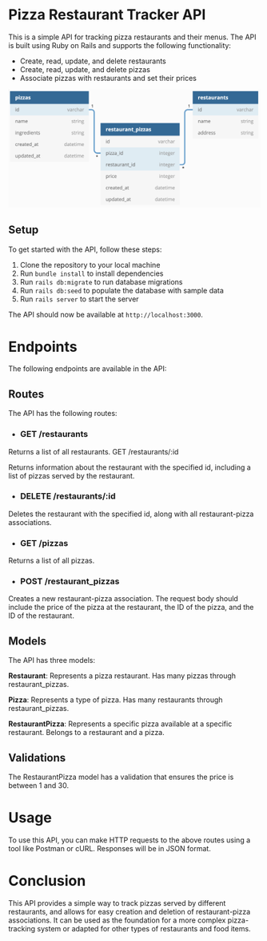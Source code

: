 # Pizza Restaurant Tracker API

This is a simple API for tracking pizza restaurants and their menus. The API is built using Ruby on Rails and supports the following functionality:

- Create, read, update, and delete restaurants
- Create, read, update, and delete pizzas
- Associate pizzas with restaurants and set their prices

![domain diagram](domain.png)

## Setup
To get started with the API, follow these steps:

1. Clone the repository to your local machine
2. Run `bundle install` to install dependencies
3. Run `rails db:migrate` to run database migrations
4. Run `rails db:seed` to populate the database with sample data
5. Run `rails server` to start the server


The API should now be available at `http://localhost:3000`.

# Endpoints
The following endpoints are available in the API:

## Routes
The API has the following routes:

- ### GET /restaurants

Returns a list of all restaurants.
GET /restaurants/:id

Returns information about the restaurant with the specified id, including a list of pizzas served by the restaurant.

- ### DELETE /restaurants/:id

Deletes the restaurant with the specified id, along with all restaurant-pizza associations.

- ### GET /pizzas

Returns a list of all pizzas.

- ### POST /restaurant_pizzas

Creates a new restaurant-pizza association. The request body should include the price of the pizza at the restaurant, the ID of the pizza, and the ID of the restaurant.

## Models

The API has three models:

<strong>Restaurant</strong>: Represents a pizza restaurant. Has many pizzas through restaurant_pizzas.

<strong>Pizza</strong>: Represents a type of pizza. Has many restaurants through restaurant_pizzas.

<strong>RestaurantPizza</strong>: Represents a specific pizza available at a specific restaurant. Belongs to a restaurant and a pizza.

## Validations

The RestaurantPizza model has a validation that ensures the price is between 1 and 30.

# Usage

To use this API, you can make HTTP requests to the above routes using a tool like Postman or cURL. Responses will be in JSON format.

# Conclusion

This API provides a simple way to track pizzas served by different restaurants, and allows for easy creation and deletion of restaurant-pizza associations. It can be used as the foundation for a more complex pizza-tracking system or adapted for other types of restaurants and food items.
